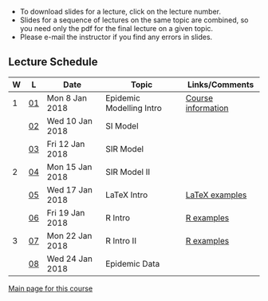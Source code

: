 * To download slides for a lecture, click on the lecture number.
* Slides for a sequence of lectures on the same topic are combined, so you need only the pdf for the final lecture on a given topic.
* Please e-mail the instructor if you find any errors in slides.

## Lecture Schedule

| W | L | Date | Topic | Links/Comments |
|---|---|------|-------|----------------|
| 1 | [01](4mbl01_2018.pdf) | Mon 8 Jan 2018 | Epidemic Modelling Intro | [Course information](../handouts/4mbinfo_2018.pdf) |
|  | [02](4mbl02_2018.pdf) | Wed 10 Jan 2018 | SI Model |  |
|  | [03](4mbl03_2018.pdf) | Fri 12 Jan 2018 | SIR Model |  |
| 2 | [04](4mbl04_2018.pdf) | Mon 15 Jan 2018 | SIR Model II |  |
|  | [05](4mbl05_2018.pdf) | Wed 17 Jan 2018 | LaTeX Intro | [LaTeX examples](latexexamples.zip) |
|  | [06](4mbl06_2018.pdf) | Fri 19 Jan 2018 | R Intro | [R examples](Rexamples.R) |
| 3 | [07](4mbl07_2018.pdf) | Mon 22 Jan 2018 | R Intro II | [R examples](Rexamples.R) |
|  | [08](4mbl08_2018.pdf) | Wed 24 Jan 2018 | Epidemic Data |  |

[Main page for this course](https://davidearn.github.io/math4mb/)
